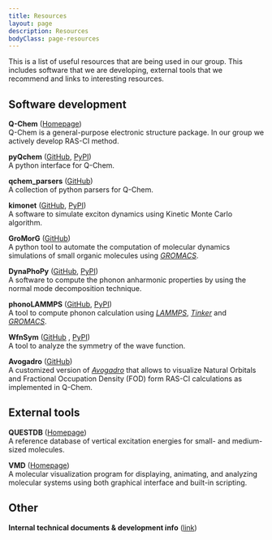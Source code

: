 ```yaml
---
title: Resources
layout: page
description: Resources
bodyClass: page-resources
---
```


This is a list of useful resources that are being used in our group. 
This includes software that we are developing, external 
tools that we recommend and links to interesting resources.

## Software development

**Q-Chem** ([Homepage](https://www.q-chem.com))  
Q-Chem is a general-purpose electronic structure package. 
In our group we actively develop RAS-CI method.

**pyQchem** ([GitHub](https://github.com/abelcarreras/PyQchem), [PyPI](https://badge.fury.io/py/pyqchem))  
A python interface for Q-Chem.

**qchem_parsers** ([GitHub](https://github.com/abelcarreras/qchem-parsers))  
A collection of python parsers for Q-Chem.

**kimonet** ([GitHub](https://github.com/abelcarreras/kimonet), [PyPI](https://badge.fury.io/py/kimonet))  
A software to simulate exciton dynamics using Kinetic Monte Carlo algorithm.

**GroMorG** ([GitHub](https://github.com/abelcarreras/gromorg))  
A python tool to automate the computation of molecular dynamics simulations 
of small organic molecules using [*GROMACS*](http://www.gromacs.org).

**DynaPhoPy** ([GitHub](https://github.com/abelcarreras/dynaphopy), [PyPI](https://badge.fury.io/py/dynaphopy))  
A software to compute the phonon anharmonic properties by using the normal mode decomposition technique.

**phonoLAMMPS** ([GitHub](https://github.com/abelcarreras/phonolammps), [PyPI](https://badge.fury.io/py/phonoLAMMPS))  
A tool to compute phonon calculation using [*LAMMPS*](https://www.lammps.org), 
[*Tinker*](https://dasher.wustl.edu/tinker/) and [*GROMACS*](http://www.gromacs.org).

**WfnSym** ([GitHub](https://github.com/abelcarreras/WFNSYM)  , [PyPI](https://github.com/abelcarreras/WFNSYM))  
A tool to analyze the symmetry of the wave function.

**Avogadro** ([GitHub](https://github.com/abelcarreras/avogadro/tree/spin_density))  
A customized version of [*Avogadro*](https://avogadro.cc) that allows to visualize Natural Orbitals
and Fractional Occupation Density (FOD) form RAS-CI calculations 
as implemented in Q-Chem. 

## External tools

**QUESTDB** ([Homepage](https://lcpq.github.io/QUESTDB_website/))  
A reference database of vertical excitation energies for small- and medium-sized molecules.

**VMD** ([Homepage](https://www.ks.uiuc.edu/Research/vmd/))  
A molecular visualization program for displaying, animating, and analyzing 
molecular systems using both graphical interface and built-in scripting.


## Other

**Internal technical documents & development info** ([link](https://abelcarreras.github.io/html/index.html))

